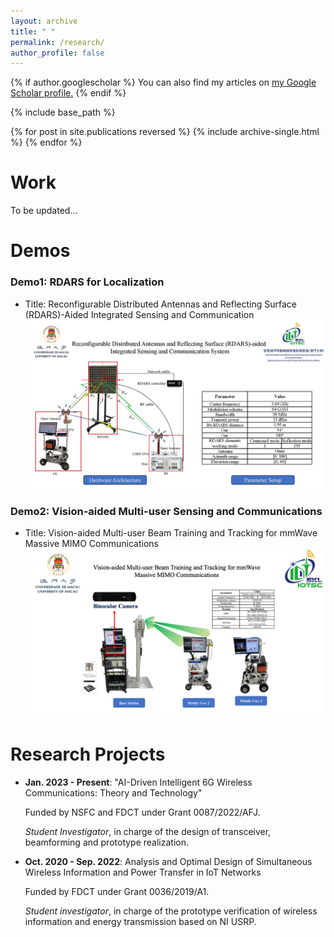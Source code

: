 ```yaml
---
layout: archive
title: " "
permalink: /research/
author_profile: false
---
```


{% if author.googlescholar %}
  You can also find my articles on <u><a href="{{author.googlescholar}}">my Google Scholar profile</a>.</u>
{% endif %}

{% include base_path %}

{% for post in site.publications reversed %}
  {% include archive-single.html %}
{% endfor %}





# Work

To be updated...  


# Demos  

### Demo1: **RDARS for Localization**  
  - Title: Reconfigurable Distributed Antennas and Reflecting Surface (RDARS)-Aided Integrated Sensing and Communication   
     ![RDARS-Platform](https://github.com/jintaoww/jintaoww.github.io/blob/5e072e7f35b2c15edd103b86e4b10cd03bfe6363/images/RDARS-Platform.png)


### Demo2: **Vision-aided Multi-user Sensing and Communications**
  - Title: Vision-aided Multi-user Beam Training and Tracking for mmWave Massive MIMO Communications  
     ![Vision-Platform](https://github.com/jintaoww/jintaoww.github.io/blob/5e072e7f35b2c15edd103b86e4b10cd03bfe6363/images/Vision-Plateform.png)







# Research Projects  

- **Jan. 2023 - Present**: "AI-Driven Intelligent 6G Wireless Communications: Theory and Technology"  

     Funded by NSFC and FDCT under Grant 0087/2022/AFJ.  

     *Student Investigator*, in charge of the design of transceiver, beamforming and prototype realization.  



- **Oct. 2020 - Sep. 2022**: Analysis and Optimal Design of Simultaneous Wireless Information and Power Transfer in IoT Networks  

     Funded by FDCT under Grant  0036/2019/A1.  

     *Student investigator*, in charge of the prototype verification of wireless information and energy transmission based on NI USRP.  




















